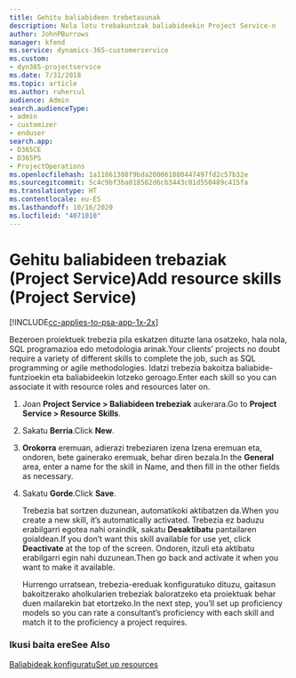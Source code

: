 ```yaml
---
title: Gehitu baliabideen trebetasunak
description: Nola lotu trebakuntzak baliabideekin Project Service-n
author: JohnPBurrows
manager: kfend
ms.service: dynamics-365-customerservice
ms.custom:
- dyn365-projectservice
ms.date: 7/31/2018
ms.topic: article
ms.author: ruhercul
audience: Admin
search.audienceType:
- admin
- customizer
- enduser
search.app:
- D365CE
- D365PS
- ProjectOperations
ms.openlocfilehash: 1a11861308f9bda200061880447497fd2c57b32e
ms.sourcegitcommit: 5c4c9bf3ba018562d6cb3443c01d550489c415fa
ms.translationtype: HT
ms.contentlocale: eu-ES
ms.lasthandoff: 10/16/2020
ms.locfileid: "4071010"
---
```

# <a name="add-resource-skills-project-service"></a><span data-ttu-id="8fd3e-103">Gehitu baliabideen trebaziak (Project Service)</span><span class="sxs-lookup"><span data-stu-id="8fd3e-103">Add resource skills (Project Service)</span></span>

[!INCLUDE[cc-applies-to-psa-app-1x-2x](../includes/cc-applies-to-psa-app-1x-2x.md)]

<span data-ttu-id="8fd3e-104">Bezeroen proiektuek trebezia pila eskatzen dituzte lana osatzeko, hala nola, SQL programazioa edo metodologia arinak.</span><span class="sxs-lookup"><span data-stu-id="8fd3e-104">Your clients’ projects no doubt require a variety of different skills to complete the job, such as SQL programming or agile methodologies.</span></span> <span data-ttu-id="8fd3e-105">Idatzi trebezia bakoitza baliabide-funtzioekin eta baliabideekin lotzeko geroago.</span><span class="sxs-lookup"><span data-stu-id="8fd3e-105">Enter each skill so you can associate it with resource roles and resources later on.</span></span>  
  
1. <span data-ttu-id="8fd3e-106">Joan **Project Service > Baliabideen trebeziak** aukerara.</span><span class="sxs-lookup"><span data-stu-id="8fd3e-106">Go to **Project Service > Resource Skills**.</span></span>  
  
2. <span data-ttu-id="8fd3e-107">Sakatu **Berria**.</span><span class="sxs-lookup"><span data-stu-id="8fd3e-107">Click **New**.</span></span>  
  
3. <span data-ttu-id="8fd3e-108">**Orokorra** eremuan, adierazi trebeziaren izena Izena eremuan eta, ondoren, bete gainerako eremuak, behar diren bezala.</span><span class="sxs-lookup"><span data-stu-id="8fd3e-108">In the **General** area, enter a name for the skill in Name, and then fill in the other fields as necessary.</span></span>  
  
4. <span data-ttu-id="8fd3e-109">Sakatu **Gorde**.</span><span class="sxs-lookup"><span data-stu-id="8fd3e-109">Click **Save**.</span></span>  
  
   <span data-ttu-id="8fd3e-110">Trebezia bat sortzen duzunean, automatikoki aktibatzen da.</span><span class="sxs-lookup"><span data-stu-id="8fd3e-110">When you create a new skill, it’s automatically activated.</span></span> <span data-ttu-id="8fd3e-111">Trebezia ez baduzu erabilgarri egotea nahi oraindik, sakatu **Desaktibatu** pantailaren goialdean.</span><span class="sxs-lookup"><span data-stu-id="8fd3e-111">If you don’t want this skill available for use yet, click **Deactivate** at the top of the screen.</span></span> <span data-ttu-id="8fd3e-112">Ondoren, itzuli eta aktibatu erabilgarri egin nahi duzunean.</span><span class="sxs-lookup"><span data-stu-id="8fd3e-112">Then go back and activate it when you want to make it available.</span></span>  
  
   <span data-ttu-id="8fd3e-113">Hurrengo urratsean, trebezia-ereduak konfiguratuko dituzu, gaitasun bakoitzerako aholkularien trebeziak baloratzeko eta proiektuak behar duen mailarekin bat etortzeko.</span><span class="sxs-lookup"><span data-stu-id="8fd3e-113">In the next step, you’ll set up proficiency models so you can rate a consultant’s proficiency with each skill and match it to the proficiency a project requires.</span></span>  
  
### <a name="see-also"></a><span data-ttu-id="8fd3e-114">Ikusi baita ere</span><span class="sxs-lookup"><span data-stu-id="8fd3e-114">See Also</span></span>  
 [<span data-ttu-id="8fd3e-115">Baliabideak konfiguratu</span><span class="sxs-lookup"><span data-stu-id="8fd3e-115">Set up resources</span></span>](../psa/set-up-resources.md)
